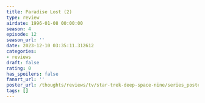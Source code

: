 ```yaml
---
title: Paradise Lost (2)
type: review
airdate: 1996-01-08 00:00:00
season: 4
episode: 12
season_url: ''
date: 2023-12-10 03:35:11.312612
categories:
- reviews
draft: false
rating: 0
has_spoilers: false
fanart_url: ''
poster_url: /thoughts/reviews/tv/star-trek-deep-space-nine/series_poster.jpg
tags: []
---
```


